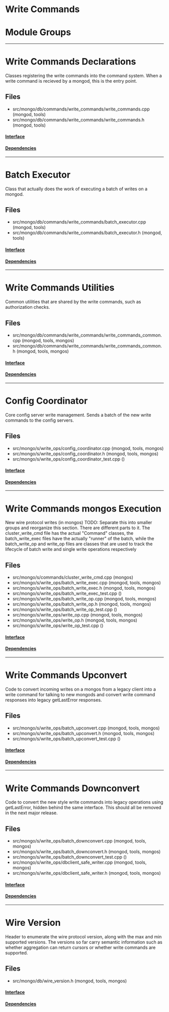# Write Commands

# Module Groups

-------------

# Write Commands Declarations
Classes registering the write commands into the command system. When a write command is recieved by a mongod, this is the entry point.

## Files
- src/mongo/db/commands/write\_commands/write\_commands.cpp   (mongod, tools)
- src/mongo/db/commands/write\_commands/write\_commands.h   (mongod, tools)

#### [Interface](interface/0)

#### [Dependencies](dependencies/0)

-------------

# Batch Executor
Class that actually does the work of executing a batch of writes on a mongod.

## Files
- src/mongo/db/commands/write\_commands/batch\_executor.cpp   (mongod, tools)
- src/mongo/db/commands/write\_commands/batch\_executor.h   (mongod, tools)

#### [Interface](interface/1)

#### [Dependencies](dependencies/1)

-------------

# Write Commands Utilities
Common utilities that are shared by the write commands, such as authorization checks.

## Files
- src/mongo/db/commands/write\_commands/write\_commands\_common.cpp   (mongod, tools, mongos)
- src/mongo/db/commands/write\_commands/write\_commands\_common.h   (mongod, tools, mongos)

#### [Interface](interface/2)

#### [Dependencies](dependencies/2)

-------------

# Config Coordinator
Core config server write management.  Sends a batch of the new write commands to the config servers.

## Files
- src/mongo/s/write\_ops/config\_coordinator.cpp   (mongod, tools, mongos)
- src/mongo/s/write\_ops/config\_coordinator.h   (mongod, tools, mongos)
- src/mongo/s/write\_ops/config\_coordinator\_test.cpp   ()

#### [Interface](interface/3)

#### [Dependencies](dependencies/3)

-------------

# Write Commands mongos Execution
New wire protocol writes (in mongos) TODO: Separate this into smaller groups and reorganize this section.  There are different parts to it.  The cluster\_write\_cmd file has the actual "Command" classes, the batch\_write\_exec files have the actually "runner" of the batch, while the batch\_write\_op and write\_op files are classes that are used to track the lifecycle of batch write and single write operations respectively

## Files
- src/mongo/s/commands/cluster\_write\_cmd.cpp   (mongos)
- src/mongo/s/write\_ops/batch\_write\_exec.cpp   (mongod, tools, mongos)
- src/mongo/s/write\_ops/batch\_write\_exec.h   (mongod, tools, mongos)
- src/mongo/s/write\_ops/batch\_write\_exec\_test.cpp   ()
- src/mongo/s/write\_ops/batch\_write\_op.cpp   (mongod, tools, mongos)
- src/mongo/s/write\_ops/batch\_write\_op.h   (mongod, tools, mongos)
- src/mongo/s/write\_ops/batch\_write\_op\_test.cpp   ()
- src/mongo/s/write\_ops/write\_op.cpp   (mongod, tools, mongos)
- src/mongo/s/write\_ops/write\_op.h   (mongod, tools, mongos)
- src/mongo/s/write\_ops/write\_op\_test.cpp   ()

#### [Interface](interface/4)

#### [Dependencies](dependencies/4)

-------------

# Write Commands Upconvert
Code to convert incoming writes on a mongos from a legacy client into a write command for talking to new mongods and convert write command responses into legacy getLastError responses.

## Files
- src/mongo/s/write\_ops/batch\_upconvert.cpp   (mongod, tools, mongos)
- src/mongo/s/write\_ops/batch\_upconvert.h   (mongod, tools, mongos)
- src/mongo/s/write\_ops/batch\_upconvert\_test.cpp   ()

#### [Interface](interface/5)

#### [Dependencies](dependencies/5)

-------------

# Write Commands Downconvert
Code to convert the new style write commands into legacy operations using getLastError, hidden behind the same interface.  This should all be removed in the next major release.

## Files
- src/mongo/s/write\_ops/batch\_downconvert.cpp   (mongod, tools, mongos)
- src/mongo/s/write\_ops/batch\_downconvert.h   (mongod, tools, mongos)
- src/mongo/s/write\_ops/batch\_downconvert\_test.cpp   ()
- src/mongo/s/write\_ops/dbclient\_safe\_writer.cpp   (mongod, tools, mongos)
- src/mongo/s/write\_ops/dbclient\_safe\_writer.h   (mongod, tools, mongos)

#### [Interface](interface/6)

#### [Dependencies](dependencies/6)

-------------

# Wire Version
Header to enumerate the wire protocol version, along with the max and min supported versions.  The versions so far carry semantic information such as whether aggregation can return cursors or whether write commands are supported.

## Files
- src/mongo/db/wire\_version.h   (mongod, tools, mongos)

#### [Interface](interface/7)

#### [Dependencies](dependencies/7)
